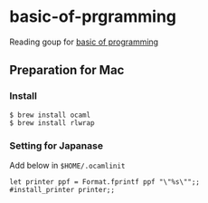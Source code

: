# basic-of-prgramming
Reading goup for [basic of programming](http://www.amazon.co.jp/%E3%83%97%E3%83%AD%E3%82%B0%E3%83%A9%E3%83%9F%E3%83%B3%E3%82%B0%E3%81%AE%E5%9F%BA%E7%A4%8E-Computer-Science-Library-%E6%B5%85%E4%BA%95/dp/4781911609)

## Preparation for Mac

### Install
```
$ brew install ocaml
$ brew install rlwrap
```

### Setting for Japanase

Add below in `$HOME/.ocamlinit`

```
let printer ppf = Format.fprintf ppf "\"%s\"";;
#install_printer printer;;
```